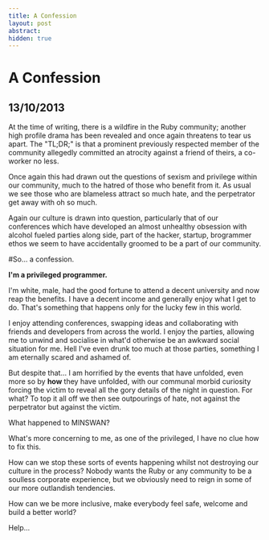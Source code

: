 ```yaml
---
title: A Confession
layout: post
abstract: 
hidden: true
---
```

A Confession
=========================================

13/10/2013
-----------------------------------------

At the time of writing, there is a wildfire in the Ruby community; another
high profile drama has been revealed and once again threatens to tear us apart.
The "TL;DR;" is that a prominent previously respected member of the community
allegedly committed an atrocity against a friend of theirs, a co-worker no less.

Once again this had drawn out the questions of sexism and privilege within our
community, much to the hatred of those who benefit from it. As usual we see
those who are blameless attract so much hate, and the perpetrator get away with
oh so much.

Again our culture is drawn into question, particularly that of our conferences
which have developed an almost unhealthy obsession with alcohol fueled parties
along side, part of the hacker, startup, brogrammer ethos we seem to have
accidentally groomed to be a part of our community.

#So... a confession.

**I'm a privileged programmer.**

I'm white, male, had the good fortune to attend a decent university and now reap
the benefits. I have a decent income and generally enjoy what I get to do. That's
something that happens only for the lucky few in this world.

I enjoy attending conferences, swapping ideas and collaborating with friends and
developers from across the world. I enjoy the parties, allowing me to unwind and
socialise in what'd otherwise be an awkward social situation for me. Hell I've
even drunk too much at those parties, something I am eternally scared and
ashamed of.

But despite that... I am horrified by the events that have unfolded, even more so
by **how** they have unfolded, with our communal morbid curiosity forcing the victim
to reveal all the gory details of the night in question. For what? To top it all
off we then see outpourings of hate, not against the perpetrator but against the
victim.

What happened to MINSWAN?

What's more concerning to me, as one of the privileged, I have no clue how to fix
this.

How can we stop these sorts of events happening whilst not destroying our
culture in the process? Nobody wants the Ruby or any community to be a soulless
corporate experience, but we obviously need to reign in some of our more outlandish
tendencies.

How can we be more inclusive, make everybody feel safe, welcome and build a better
world?

Help...
